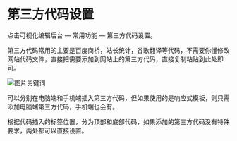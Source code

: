 # 第三方代码设置

点击可视化编辑后台 — 常用功能 — 第三方代码设置。

第三方代码常用的主要是百度商桥，站长统计，谷歌翻译等代码，不需要你懂修改网站代码文件，直接把需要添加到网站上的第三方代码，直接复制粘贴到此处即可。

![图片关键词](https://help.mituo.cn/jz/upload/201902/1549869800926257.png)

可以分别在电脑端和手机端插入第三方代码，但如果使用的是响应式模板，则只需添加电脑端第三方代码，手机端也会有。

根据代码插入的标签位置，分为顶部和底部代码，如果添加的第三方代码没有特殊要求，两处都可以直接设置。